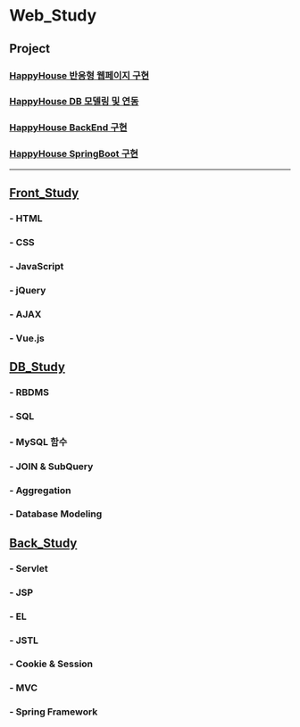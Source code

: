 # Web_Study

## Project
### [HappyHouse 반응형 웹페이지 구현](https://github.com/ljiwoo59/HappyHouse_FrontEnd)
### [HappyHouse DB 모델링 및 연동](https://github.com/ljiwoo59/HappyHouse_DB)
### [HappyHouse BackEnd 구현](https://github.com/ljiwoo59/HappyHouse_MVC/tree/master)
### [HappyHouse SpringBoot 구현](https://github.com/ljiwoo59/HappyHouse_SpringBoot)

---

## [Front_Study](https://github.com/ljiwoo59/Front_Study)
###  - HTML
### - CSS
### - JavaScript
### - jQuery
### - AJAX
### - Vue.js

## [DB_Study](https://github.com/ljiwoo59/DB_Study)
### - RBDMS
### - SQL
### - MySQL 함수
### - JOIN & SubQuery
### - Aggregation
### - Database Modeling

## [Back_Study](https://github.com/ljiwoo59/Back_Study)
### - Servlet
### - JSP
### - EL
### - JSTL
### - Cookie & Session
### - MVC
### - Spring Framework
